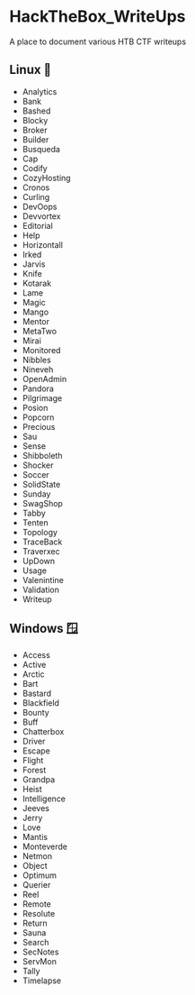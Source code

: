 # HackTheBox_WriteUps

A place to document various HTB CTF writeups

## Linux 🐧

- Analytics
- Bank
- Bashed
- Blocky
- Broker
- Builder
- Busqueda
- Cap
- Codify
- CozyHosting
- Cronos
- Curling
- DevOops
- Devvortex
- Editorial
- Help
- Horizontall
- Irked
- Jarvis
- Knife
- Kotarak
- Lame
- Magic
- Mango
- Mentor
- MetaTwo
- Mirai
- Monitored
- Nibbles
- Nineveh
- OpenAdmin
- Pandora
- Pilgrimage
- Posion
- Popcorn
- Precious
- Sau
- Sense
- Shibboleth
- Shocker
- Soccer
- SolidState
- Sunday
- SwagShop
- Tabby
- Tenten
- Topology
- TraceBack
- Traverxec
- UpDown
- Usage
- Valenintine
- Validation
- Writeup

## Windows 🪟

- Access
- Active
- Arctic
- Bart
- Bastard
- Blackfield
- Bounty
- Buff
- Chatterbox
- Driver
- Escape
- Flight
- Forest
- Grandpa
- Heist
- Intelligence
- Jeeves
- Jerry
- Love
- Mantis
- Monteverde
- Netmon
- Object
- Optimum
- Querier
- Reel
- Remote
- Resolute
- Return
- Sauna
- Search
- SecNotes
- ServMon
- Tally
- Timelapse
